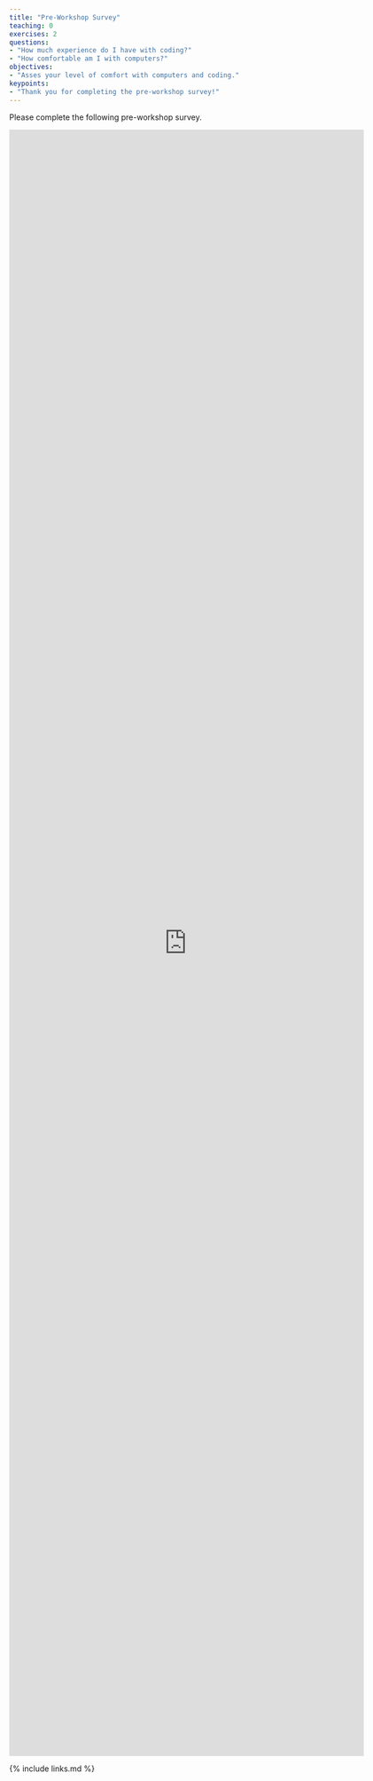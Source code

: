 ```yaml
---
title: "Pre-Workshop Survey"
teaching: 0
exercises: 2
questions:
- "How much experience do I have with coding?"
- "How comfortable am I with computers?"
objectives:
- "Asses your level of comfort with computers and coding."
keypoints:
- "Thank you for completing the pre-workshop survey!"
---
```


Please complete the following pre-workshop survey.

<iframe src="https://docs.google.com/forms/d/e/1FAIpQLSdf8vLJ8nfJDvoxh8MDUfvpGWByYMG9n6l38Sk-49tB881Rkg/viewform?embedded=true" width="640" height="2931" frameborder="0" marginheight="0" marginwidth="0">Loading…</iframe>

<!-- {% include syllabus.html %} -->

[preSurvey]: https://forms.gle/djkoZpj4GeeQA7yQ6

{% include links.md %}
